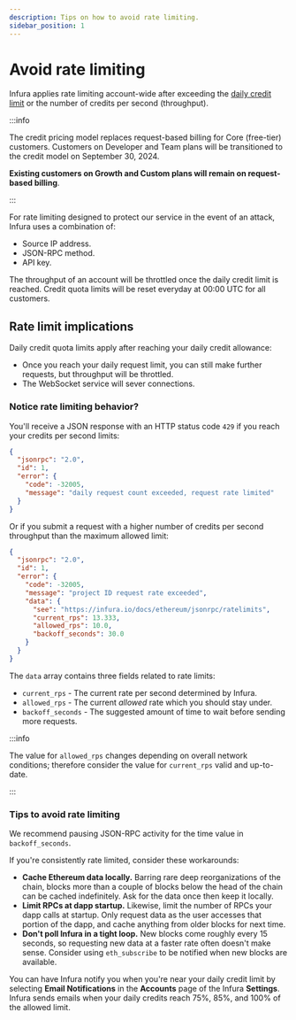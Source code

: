 ```yaml
---
description: Tips on how to avoid rate limiting.
sidebar_position: 1
---
```


# Avoid rate limiting

Infura applies rate limiting account-wide after exceeding the [daily credit limit](../get-started/pricing/index.md)
or the number of credits per second (throughput).

:::info

The credit pricing model replaces request-based billing for Core (free-tier) customers. Customers on
Developer and Team plans will be transitioned to the credit model on September 30, 2024.

**Existing customers on Growth and Custom plans will remain on request-based billing**.

:::

For rate limiting designed to protect our service in the event of an attack, Infura uses a combination of:
- Source IP address.
- JSON-RPC method.
- API key.

The throughput of an account will be throttled once the daily credit limit is reached. Credit
quota limits will be reset everyday at 00:00 UTC for all customers.

## Rate limit implications

Daily credit quota limits apply after reaching your daily credit allowance:

- Once you reach your daily request limit, you can still make further requests, but throughput
    will be throttled.
- The WebSocket service will sever connections.

### Notice rate limiting behavior?

You'll receive a JSON response with an HTTP status code `429` if you reach your credits per second limits:

```json
{
  "jsonrpc": "2.0",
  "id": 1,
  "error": {
    "code": -32005,
    "message": "daily request count exceeded, request rate limited"
  }
}
```

Or if you submit a request with a higher number of credits per second throughput than the maximum
allowed limit:

```json
{
  "jsonrpc": "2.0",
  "id": 1,
  "error": {
    "code": -32005,
    "message": "project ID request rate exceeded",
    "data": {
      "see": "https://infura.io/docs/ethereum/jsonrpc/ratelimits",
      "current_rps": 13.333,
      "allowed_rps": 10.0,
      "backoff_seconds": 30.0
    }
  }
}
```

The `data` array contains three fields related to rate limits:

- `current_rps` - The current rate per second determined by Infura.
- `allowed_rps` - The current _allowed_ rate which you should stay under.
- `backoff_seconds` - The suggested amount of time to wait before sending more requests.

:::info

The value for `allowed_rps` changes depending on overall network conditions; therefore consider the value
for `current_rps` valid and up-to-date.

:::

### Tips to avoid rate limiting

We recommend pausing JSON-RPC activity for the time value in `backoff_seconds`.

If you're consistently rate limited, consider these workarounds:

- **Cache Ethereum data locally.** Barring rare deep reorganizations of the chain, blocks more than a
    couple of blocks below the head of the chain can be cached indefinitely. Ask for the data once then
    keep it locally.
- **Limit RPCs at dapp startup.** Likewise, limit the number of RPCs your dapp calls
    at startup. Only request data as the user accesses that portion of the dapp, and cache anything
    from older blocks for next time.
- **Don't poll Infura in a tight loop.** New blocks come roughly every 15 seconds, so requesting new
    data at a faster rate often doesn't make sense. Consider using `eth_subscribe` to be notified
    when new blocks are available.

You can have Infura notify you when you're near your daily credit limit by selecting
**Email Notifications** in the **Accounts** page of the Infura **Settings**. Infura sends emails
when your daily credits reach 75%, 85%, and 100% of the allowed limit.
